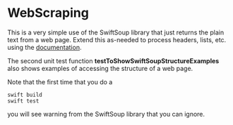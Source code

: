 # WebScraping

This is a very simple use of the SwiftSoup library that just returns the 
plain text from a web page. Extend this as-needed to process headers,
lists, etc. using the [documentation](https://github.com/scinfu/SwiftSoup).

The second unit test function **testToShowSwiftSoupStructureExamples**
also shows examples of accessing the structure of a web page.

Note that the first time that you do a

    swift build
    swift test

you will see warning from the SwiftSoup library that you can ignore.
